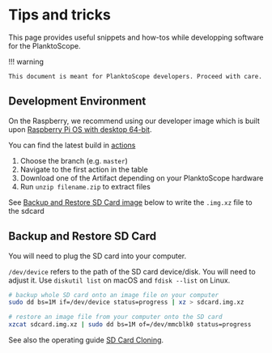 # Tips and tricks

This page provides useful snippets and how-tos while developping software for the PlanktoScope.

!!! warning

    This document is meant for PlanktoScope developers. Proceed with care.

## Development Environment

On the Raspberry, we recommend using our developer image which is built upon [Raspberry Pi OS with desktop 64-bit](https://www.raspberrypi.com/software/operating-systems/#raspberry-pi-os-64-bit).

You can find the latest build in [actions](https://github.com/PlanktoScope/PlanktoScope/actions/workflows/build-os-bookworm-dx.yml?query=branch%3Amaster)

1. Choose the branch (e.g. `master`)
1. Navigate to the first action in the table
2. Download one of the Artifact depending on your PlanktoScope hardware
3. Run `unzip filename.zip` to extract files

See [Backup and Restore SD Card image](#backup-and-restore-sd-card) below to write the `.img.xz` file to the sdcard

## Backup and Restore SD Card

You will need to plug the SD card into your computer.

`/dev/device` refers to the path of the SD card device/disk. You will need to adjust it. Use `diskutil list` on macOS and `fdisk --list` on Linux.


```sh
# backup whole SD card onto an image file on your computer
sudo dd bs=1M if=/dev/device status=progress | xz > sdcard.img.xz
```

```sh
# restore an image file from your computer onto the SD card
xzcat sdcard.img.xz | sudo dd bs=1M of=/dev/mmcblk0 status=progress
```

See also the operating guide [SD Card Cloning](/operation/clone-sd/).